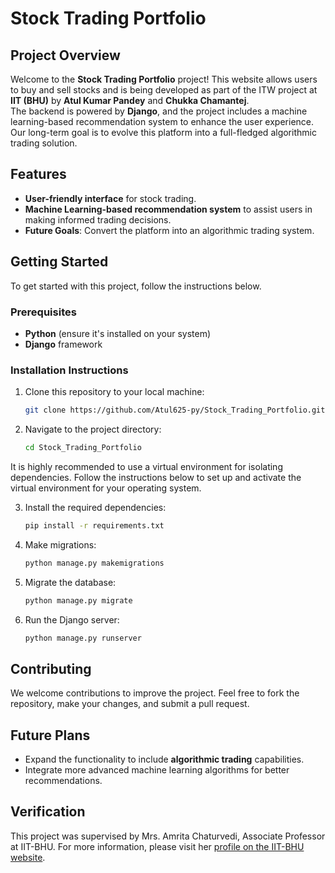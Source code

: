 # Stock Trading Portfolio

## Project Overview

Welcome to the **Stock Trading Portfolio** project! This website allows users to buy and sell stocks and is being developed as part of the ITW project at **IIT (BHU)** by **Atul Kumar Pandey** and **Chukka Chamantej**.  
The backend is powered by **Django**, and the project includes a machine learning-based recommendation system to enhance the user experience.  
Our long-term goal is to evolve this platform into a full-fledged algorithmic trading solution.

## Features
- **User-friendly interface** for stock trading.
- **Machine Learning-based recommendation system** to assist users in making informed trading decisions.
- **Future Goals**: Convert the platform into an algorithmic trading system.

## Getting Started

To get started with this project, follow the instructions below.

### Prerequisites
- **Python** (ensure it's installed on your system)
- **Django** framework

### Installation Instructions
1. Clone this repository to your local machine:
    ```bash
    git clone https://github.com/Atul625-py/Stock_Trading_Portfolio.git
    ```
2. Navigate to the project directory:
    ```bash
    cd Stock_Trading_Portfolio
    ```
It is highly recommended to use a virtual environment for isolating dependencies. Follow the instructions below to set up and activate the virtual environment for your operating system.

3. Install the required dependencies:
    ```bash
    pip install -r requirements.txt
    ```
5. Make migrations:
   ```bash
   python manage.py makemigrations
   ```
6. Migrate the database:
   ```bash
   python manage.py migrate
   ```
7. Run the Django server:
    ```bash
    python manage.py runserver
    ```

## Contributing

We welcome contributions to improve the project. Feel free to fork the repository, make your changes, and submit a pull request.

## Future Plans
- Expand the functionality to include **algorithmic trading** capabilities.
- Integrate more advanced machine learning algorithms for better recommendations.

## Verification

This project was supervised by Mrs. Amrita Chaturvedi, Associate Professor at IIT-BHU. For more information, please visit her [profile on the IIT-BHU website](https://iitbhu.ac.in/dept/cse/people/amritacse).

